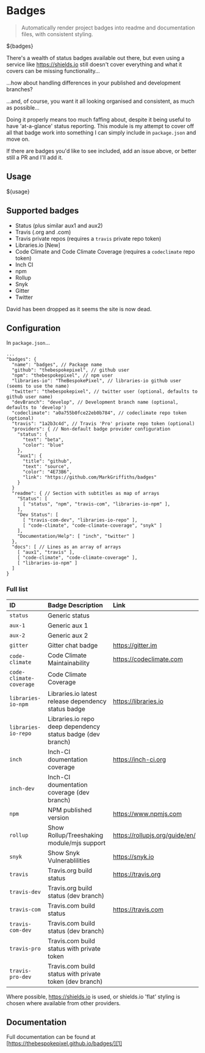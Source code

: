 # Badges

> Automatically render project badges into readme and documentation files, with consistent styling.

${badges}

There's a wealth of status badges available out there, but even using a service like https://shields.io still doesn't cover everything and what it covers can be missing functionality… 

…how about handling differences in your published and development branches?

…and, of course, you want it all looking organised and consistent, as much as possible…

Doing it properly means too much faffing about, despite it being useful to have 'at-a-glance' status reporting. This module is my attempt to cover off all that badge work into something I can simply include in `package.json` and move on.

If there are badges you'd like to see included, add an issue above, or better still a PR and I'll add it. 

## Usage
${usage}

## Supported badges

- Status (plus similar aux1 and aux2)
- Travis (.org and .com)
- Travis private repos (requires a `travis` private repo token)
- Libraries.io [New]
- Code Climate and Code Climate Coverage (requires a `codeclimate` repo token)
- Inch CI
- npm
- Rollup
- Snyk
- Gitter
- Twitter

David has been dropped as it seems the site is now dead.

## Configuration

In `package.json`...

```
...
"badges": {
  "name": "badges", // Package name
  "github": "thebespokepixel", // github user
  "npm": "thebespokepixel", // npm user
  "libraries-io": "TheBespokePixel", // libraries-io github user (seems to use the name)
  "twitter": "thebespokepixel", // twitter user (optional, defaults to github user name)
  "devBranch": "develop", // Development branch name (optional, defaults to 'develop')
  "codeclimate": "a0a755b0fce22eb0b784", // codeclimate repo token (optional)
  "travis": "1a2b3c4d", // Travis 'Pro' private repo token (optional)
  "providers": { // Non-default badge provider configuration
    "status": {
      "text": "beta",
      "color": "blue"
    },
    "aux1": {
      "title": "github",
      "text": "source",
      "color": "4E73B6",
      "link": "https://github.com/MarkGriffiths/badges"
    }
  }
  "readme": { // Section with subtitles as map of arrays
    "Status": [
      [ "status", "npm", "travis-com", "libraries-io-npm" ],
    ],
    "Dev Status": [
      [ "travis-com-dev", "libraries-io-repo" ],
      [ "code-climate", "code-climate-coverage", "snyk" ]
    ],
    "Documentation/Help": [ "inch", "twitter" ]
  },
  "docs": [ // Lines as an array of arrays
    [ "aux1", "travis" ],
    [ "code-climate", "code-climate-coverage" ],
    [ "libraries-io-npm" ]
  ]
}
```

### Full list

|ID|Badge Description|Link|
|:-|:-|:-|
|`status`|Generic status|
|`aux-1`|Generic aux 1|
|`aux-2`|Generic aux 2|
|`gitter`|Gitter chat badge|https://gitter.im|
|`code-climate`|Code Climate Maintainability|https://codeclimate.com|
|`code-climate-coverage`|Code Climate Coverage|
|`libraries-io-npm`|Libraries.io latest release dependency status badge|https://libraries.io|
|`libraries-io-repo`|Libraries.io repo deep dependency status badge (dev branch)|
|`inch`|Inch-CI doumentation coverage|https://inch-ci.org|
|`inch-dev`|Inch-CI doumentation coverage (dev branch)|
|`npm`|NPM published version|https://www.npmjs.com|
|`rollup`|Show Rollup/Treeshaking module/mjs support|https://rollupjs.org/guide/en/|
|`snyk`|Show Snyk Vulnerablilities|https://snyk.io|
|`travis`| Travis.org build status|https://travis.org|
|`travis-dev`| Travis.org build status (dev branch)|
|`travis-com`| Travis.com build status|https://travis.com|
|`travis-com-dev`| Travis.com build status (dev branch)|
|`travis-pro`|  Travis.com build status with private token|
|`travis-pro-dev`| Travis.com build status with private token (dev branch)|

Where possible, https://shields.io is used, or shields.io 'flat' styling is chosen where available from other providers.

## Documentation
Full documentation can be found at [https://thebespokepixel.github.io/badges/][1]

[1]: https://thebespokepixel.github.io/badges/
